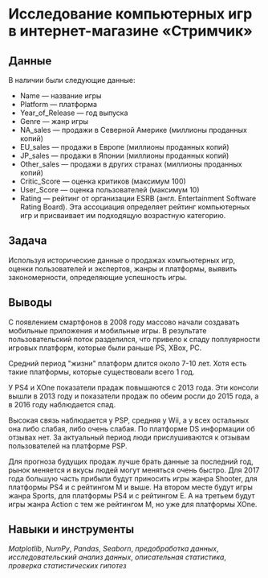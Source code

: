 # Исследование компьютерных игр в интернет-магазине «Стримчик»


## Данные

В наличии были следующие данные:
- Name — название игры
- Platform — платформа
- Year_of_Release — год выпуска
- Genre — жанр игры
- NA_sales — продажи в Северной Америке (миллионы проданных копий)
- EU_sales — продажи в Европе (миллионы проданных копий)
- JP_sales — продажи в Японии (миллионы проданных копий)
- Other_sales — продажи в других странах (миллионы проданных копий)
- Critic_Score — оценка критиков (максимум 100)
- User_Score — оценка пользователей (максимум 10)
- Rating — рейтинг от организации ESRB (англ. Entertainment Software Rating Board). Эта ассоциация определяет рейтинг компьютерных игр и присваивает им подходящую возрастную категорию.

## Задача

Используя исторические данные о продажах компьютерных игр, оценки пользователей и экспертов, жанры и платформы, выявить закономерности, определяющие успешность игры.

## Выводы

C появлением смартфонов в 2008 году массово начали создавать мобильные приложения и мобильные игры. В результате пользовательский поток разделился, что привело к спаду поплуярности игровых платформ, которые были раньше PS, XBox, PC.

Средний период "жизни" платформ длится около 7-10 лет.
Хотя есть такие платформы, которые существовали всего 1 год.

У PS4 и XOne показатели прадаж повышаются с 2013 года. Эти консоли вышли в 2013 году и показатели продаж по обеим росли до 2015 года, а в 2016 году наблюдается спад.

Высокая связь наблюдается у PSP, средняя у Wii, а у всех остальных она либо слабая, либо очень слабая. По платформе DS информации об отзывах нет. За актуальный период люди прислушиваются к отзывам пользователей на платформе PSP.

Для прогноза будущих продаж лучше брать данные за последний год, рынок меняется и вкусы людей могут меняться очень быстро. Для 2017 года большую часть прибыли будут приносить игры жанра Shooter, для платформы PS4 и с рейтингом M и выше. На втором месте будут игры жанра Sports, для платформы PS4 и с рейтингом E. А на третьем будут игры жанра Action с тем же рейтингом M, но уже для платформы XOne.

## Навыки и инструменты
*Matplotlib*, *NumPy*, *Pandas*, *Seaborn*, *предобработка данных*, *исследовательский анализ данных*, *описательная статистика*, *проверка статистических гипотез*
